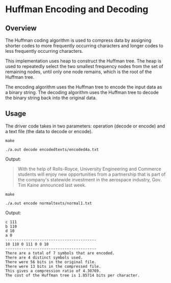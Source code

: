 # Huffman Encoding and Decoding

## Overview
The Huffman coding algorithm is used to compress data by assigning shorter codes to more frequently occurring characters and longer codes to less frequently occurring characters. 

This implementation uses heap to construct the Huffman tree. The heap is used to repeatedly select the two smallest frequency nodes from the set of remaining nodes, until only one node remains, which is the root of the Huffman tree.

The encoding algorithm uses the Huffman tree to encode the input data as a binary string. The decoding algorithm uses the Huffman tree to decode the binary string back into the original data.

## Usage
The driver code takes in two parameters: operation (decode or encode) and a text file (the data to decode or encode).
```
make

./a.out decode encodedtexts/encoded4a.txt
```
Output:
> With the help of Rolls-Royce, University Engineering and Commerce students will enjoy new opportunities from a partnership that is part of the company's statewide investment in the aerospace industry, Gov. Tim Kaine announced last week.

```
make

./a.out encode normaltexts/normal1.txt
```
Output:
```
c 111
b 110
d 10
a 0
----------------------------------------
10 110 0 111 0 0 10  
----------------------------------------
There are a total of 7 symbols that are encoded.
There are 4 distinct symbols used.
There were 56 bits in the original file.
There were 13 bits in the compressed file.
This gives a compression ratio of 4.30769.
The cost of the Huffman tree is 1.85714 bits per character.
```